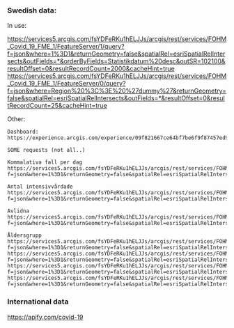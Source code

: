 ### Swedish data: 

In use: 

https://services5.arcgis.com/fsYDFeRKu1hELJJs/arcgis/rest/services/FOHM_Covid_19_FME_1/FeatureServer/1/query?f=json&where=1%3D1&returnGeometry=false&spatialRel=esriSpatialRelIntersects&outFields=*&orderByFields=Statistikdatum%20desc&outSR=102100&resultOffset=0&resultRecordCount=2000&cacheHint=true
https://services5.arcgis.com/fsYDFeRKu1hELJJs/arcgis/rest/services/FOHM_Covid_19_FME_1/FeatureServer/0/query?f=json&where=Region%20%3C%3E%20%27dummy%27&returnGeometry=false&spatialRel=esriSpatialRelIntersects&outFields=*&resultOffset=0&resultRecordCount=25&cacheHint=true

Other: 

```
Dashboard: https://experience.arcgis.com/experience/09f821667ce64bf7be6f9f87457ed9aa

SOME requests (not all..)

Kommalativa fall per dag
https://services5.arcgis.com/fsYDFeRKu1hELJJs/arcgis/rest/services/FOHM_Covid_19_FME_1/FeatureServer/1/query?f=json&where=1%3D1&returnGeometry=false&spatialRel=esriSpatialRelIntersects&outFields=OBJECTID%2CKumulativa_fall%2CStatistikdatum&orderByFields=Statistikdatum%20asc&outSR=102100&resultOffset=0&resultRecordCount=2000&cacheHint=true

Antal intensivvårdade
https://services5.arcgis.com/fsYDFeRKu1hELJJs/arcgis/rest/services/FOHM_Covid_19_FME_1/FeatureServer/1/query?f=json&where=1%3D1&returnGeometry=false&spatialRel=esriSpatialRelIntersects&outFields=OBJECTID%2CAntal_intensivvardade%2CStatistikdatum&orderByFields=Statistikdatum%20asc&outSR=102100&resultOffset=0&resultRecordCount=2000&cacheHint=true

Avlidna
https://services5.arcgis.com/fsYDFeRKu1hELJJs/arcgis/rest/services/FOHM_Covid_19_FME_1/FeatureServer/1/query?f=json&where=1%3D1&returnGeometry=false&spatialRel=esriSpatialRelIntersects&outFields=OBJECTID%2CAntal_avlidna%2CStatistikdatum&orderByFields=Statistikdatum%20asc&outSR=102100&resultOffset=0&resultRecordCount=2000&cacheHint=true

Åldersgrupp
https://services5.arcgis.com/fsYDFeRKu1hELJJs/arcgis/rest/services/FOHM_Covid_19_FME_1/FeatureServer/4/query?f=json&where=1%3D1&returnGeometry=false&spatialRel=esriSpatialRelIntersects&outFields=*&groupByFieldsForStatistics=%C3%85ldersgrupp2&outStatistics=%5B%7B%22statisticType%22%3A%22sum%22%2C%22onStatisticField%22%3A%22Totalt_antal_avlidna%22%2C%22outStatisticFieldName%22%3A%22value%22%7D%5D&cacheHint=true
https://services5.arcgis.com/fsYDFeRKu1hELJJs/arcgis/rest/services/FOHM_Covid_19_FME_1/FeatureServer/4/query?f=json&where=1%3D1&returnGeometry=false&spatialRel=esriSpatialRelIntersects&outFields=*&groupByFieldsForStatistics=%C3%85ldersgrupp2&outStatistics=%5B%7B%22statisticType%22%3A%22sum%22%2C%22onStatisticField%22%3A%22Totalt_antal_avlidna%22%2C%22outStatisticFieldName%22%3A%22value%22%7D%5D&outSR=102100&cacheHint=true
https://services5.arcgis.com/fsYDFeRKu1hELJJs/arcgis/rest/services/FOHM_Covid_19_FME_1/FeatureServer/4/query?f=json&where=1%3D1&returnGeometry=false&spatialRel=esriSpatialRelIntersects&outFields=*&groupByFieldsForStatistics=%C3%85ldersgrupp2&outStatistics=%5B%7B%22statisticType%22%3A%22sum%22%2C%22onStatisticField%22%3A%22Totalt_antal_fall%22%2C%22outStatisticFieldName%22%3A%22value%22%7D%5D&cacheHint=true
https://services5.arcgis.com/fsYDFeRKu1hELJJs/arcgis/rest/services/FOHM_Covid_19_FME_1/FeatureServer/4/query?f=json&where=1%3D1&returnGeometry=false&spatialRel=esriSpatialRelIntersects&outFields=*&groupByFieldsForStatistics=%C3%85ldersgrupp2&outStatistics=%5B%7B%22statisticType%22%3A%22sum%22%2C%22onStatisticField%22%3A%22Totalt_antal_fall%22%2C%22outStatisticFieldName%22%3A%22value%22%7D%5D&outSR=102100&cacheHint=true

```

### International data

https://apify.com/covid-19